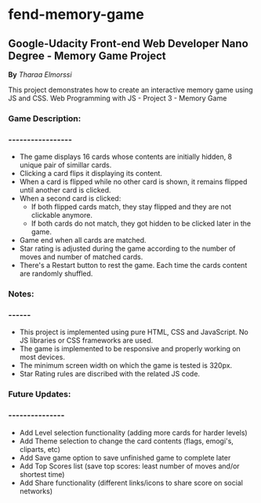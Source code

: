 # fend-memory-game
## Google-Udacity Front-end Web Developer Nano Degree - Memory Game Project
**By** _Tharaa Elmorssi_

This project demonstrates how to create an interactive memory game using JS and CSS.
Web Programming with JS - Project 3 - Memory Game

### Game Description:
### -----------------
- The game displays 16 cards whose contents are initially hidden, 8 unique pair of simillar cards.
- Clicking a card flips it displaying its content.
- When a card is flipped while no other card is shown, it remains flipped until another card is clicked.
- When a second card is clicked:
    * If both flipped cards match, they stay flipped and they are not clickable anymore.
    * If both cards do not match, they got hidden to be clicked later in the game.
- Game end when all cards are matched.
- Star rating is adjusted during the game according to the number of moves and number of matched cards.
- There's a Restart button to rest the game. Each time the cards content are randomly shuffled.

### Notes:
### ------
- This project is implemented using pure HTML, CSS and JavaScript. No JS libraries or CSS frameworks are used.
- The game is implemented to be responsive and properly working on most devices.
- The minimum screen width on which the game is tested is 320px.
- Star Rating rules are discribed with the related JS code.

### Future Updates:
### ---------------
- Add Level selection functionality (adding more cards for harder levels)
- Add Theme selection to change the card contents (flags, emogi's, cliparts, etc)
- Add Save game option to save unfinished game to complete later
- Add Top Scores list (save top scores: least number of moves and/or shortest time)
- Add Share functionality (different links/icons to share score on social networks)
